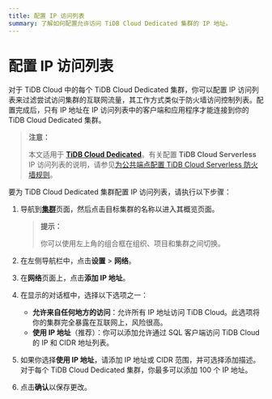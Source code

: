 ```yaml
---
title: 配置 IP 访问列表
summary: 了解如何配置允许访问 TiDB Cloud Dedicated 集群的 IP 地址。
---
```


# 配置 IP 访问列表

对于 TiDB Cloud 中的每个 TiDB Cloud Dedicated 集群，你可以配置 IP 访问列表来过滤尝试访问集群的互联网流量，其工作方式类似于防火墙访问控制列表。配置完成后，只有 IP 地址在 IP 访问列表中的客户端和应用程序才能连接到你的 TiDB Cloud Dedicated 集群。

> **注意：**
>
> 本文适用于 [**TiDB Cloud Dedicated**](/tidb-cloud/select-cluster-tier.md#tidb-cloud-dedicated)。有关配置 **TiDB Cloud Serverless** IP 访问列表的说明，请参见[为公共端点配置 TiDB Cloud Serverless 防火墙规则](/tidb-cloud/configure-serverless-firewall-rules-for-public-endpoints.md)。

要为 TiDB Cloud Dedicated 集群配置 IP 访问列表，请执行以下步骤：

1. 导航到[**集群**](https://tidbcloud.com/project/clusters)页面，然后点击目标集群的名称以进入其概览页面。

    > **提示：**
    >
    > 你可以使用左上角的组合框在组织、项目和集群之间切换。

2. 在左侧导航栏中，点击**设置** > **网络**。
3. 在**网络**页面上，点击**添加 IP 地址**。
4. 在显示的对话框中，选择以下选项之一：

    - **允许来自任何地方的访问**：允许所有 IP 地址访问 TiDB Cloud。此选项将你的集群完全暴露在互联网上，风险很高。
    - **使用 IP 地址**（推荐）：你可以添加允许通过 SQL 客户端访问 TiDB Cloud 的 IP 和 CIDR 地址列表。

5. 如果你选择**使用 IP 地址**，请添加 IP 地址或 CIDR 范围，并可选择添加描述。对于每个 TiDB Cloud Dedicated 集群，你最多可以添加 100 个 IP 地址。
6. 点击**确认**以保存更改。
